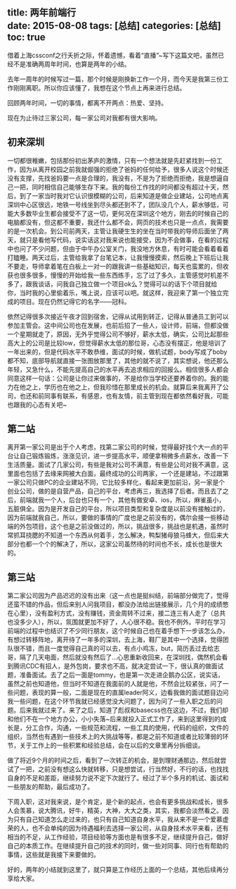 title: 两年前端行         
date: 2015-08-08
tags: [总结]
categories: [总结]
toc: true
---

借着上海cssconf之行夭折之际，怀着遗憾，看着“直播”~写下这篇文吧，虽然已经不是准确两周年时间，也算是两年的小结。

去年一周年的时候写过一篇，那个时候是刚换新工作一个月，而今天是我第三份工作刚刚离职。所以你应该懂了，我想在这个节点上再来进行总结。

回顾两年时间，一切的事情，都离不开两点：热爱、坚持。

现在为止待过三家公司，每一家公司对我都有很大影响。

## 初来深圳

一切都很稚嫩，包括那份初出茅庐的激情，只有一个想法就是先赶紧找到一份工作，因为从离开校园之前我就倔强的拒绝了爸妈的任何给予，很多人说这个时候还没有支撑，先找爸妈要一点是合理的，我没有，不是为了拒绝而拒绝，我是想逼自己一把，同时相信自己能够生存下来。我的每份工作找的时间都没有超过十天，然后，到了一家当时我对它认识很模糊的公司，后来知道是做企业建站，公司地点离深圳中心区很远，地铁一号线坐到尽头都还到不了，团队没几个人，薪水够低，可能大多数毕业生都会接受不了这一切，更何况在深圳这个地方，刚去的时候自己的电脑都没有，但这都不重要，我还什么都不会，网页的技术也只是一点点，我需要的是一次机会。到公司前两天，主管让我硬生生的坐在当时带我的导师后面坐了两天，就只是看他写代码，说实话这对我来说也能接受，因为不会做事，在看的过程中也问了不少问题，但由于中午办公室关门，我没地方休息，有时可能会看着看着打瞌睡。两天过后，主管给我拿了台笔记本，让我慢慢摸索，然后晚上下班后让我不要走，导师拿着笔在白板上一对一的跟我讲一些基础知识，每天也蛮累的，但收获也很多很多，慢慢的开始给我一些东西练手，忘了过了多久，主管感觉时机差不多了，跟我谈话，问我自己独立做一个项目ok么？觉得可以的话下个项目就给你，当时我的心里偷着乐，嘴上说，应该可以吧。就这样，我迎来了第一个独立完成的项目。现在仍然记得它的名字——冠科。

依然记得很多次接近午夜才回到宿舍，记得从试用到转正，记得从普通员工到可以参加主管会。这中间公司也在发展，也前后招了一些人，设计师，前端，但都没做一个星期就走了，原因，无外乎觉得公司不够好，薪水太低，确实，公司比起那些高大上的公司是比较low，但觉得薪水太低的那位哥，心态没有摆正，他是培训了一年出来的，但是代码水平不敢恭维，面试的时候，做机试题，body写成了boby都不知，底部导航就直接一张图放那里了，其他的就不说了，其实想说，他还那么年轻，又急什么，不能先提高自己的水平再去追求相应的回报么。相信很多人都会同意这样一句话：公司是让你过来做事的，不是给你当学校还要养着你的。我的能力在他之上，学历也在他之上，但我珍惜在那里成长的机会。就算后来我离开了公司，也还和前同事有联系，有感恩，也有友情，前主管到现在都依然看好我，可能也跟我的心态有关吧~

## 第二站

离开第一家公司是出于个人考虑，找第二家公司的时候，觉得最好找个大一点的平台让自己锻炼锻炼，涨涨见识，进一步提高水平，顺便拿稍微多点薪水，改善一下生活质量。面试了几家公司，有些是我对公司不满意，有些是公司对我不满意，这里面也包括了去缘来网被大白面，最终成功的公司两家，一个还是建站，不过跟第一家公司只做PC的企业建站不同，它比较多样化，看起来更加前沿，另一家是个创业公司，做的是自营产品，自己的平台，考虑再三，我选择了后者。而且去了之后，前端就我一个人，后台也只有一个，其他有做安卓、ios，所以，麻雀虽小，五脏俱全。因为是开发自己的平台，所以项目类型和复杂度是以前没有接触过的，因为前端就我自己，所以，要做的事情的广度也是之前没有的，偶尔会接一些移动端的外包项目，这个也是之前没做过的，所以，挑战很多，挑战也是机遇，虽然时常抓耳挠腮的不知道一个东西从何着手，怎么解决，鸭梨猪母狼马蜂大，但后来大部分也都一个个的解决了，所以，这家公司虽然待的时间也不长，成长也是很大的。

## 第三站

第二家公司因为产品迟迟的没有出来（这一点也是挺纠结，前端部分做完了，觉得还蛮不错的作品，但后来别人问我项目，都没办法给出链接展示，几个月的成绩憋在心里），没有盈利方式，没有赚钱，资金周转不过来，接二连三有人走了（总共也没多少人），所以，氛围就更加不好了，人心很不稳。我也不例外。平时在学习前端的过程中也结识了不少同行朋友，这个时候自己也在着手想下一步该怎么办，有想过转移阵地，离开待了一年多的深圳，去上海，鞋厂是其中一个选择，觉得团队很不错，而且一度觉得自己真的可以去，有点小鸡冻，but，简历丢过去给志哥，隔了几天电面，然后就没有然后了…心思重新收回来，在深圳找，偶然机会看到腾讯CDC有招人，是外包岗，要求也不高，就决定尝试一下，很认真的做面试题，准备面试。去了之后一面是tommy，也是第一次走进企鹅办公区，说实话，虽然之前也知道他，但当时不知道在我面前的人就是他，不然会比较紧张，问了一些问题，表现的算一般，二面是现在的直属leader阿义，边看我做的面试题目边问我一些问题，在这个环节我就已经感觉没大问题了，因为问了一些入职之后的问题。后来我就过来了。来了之后，知道了彪叔和basecss也在这边，不过，我们却和他们不在一个地方办公，小小失落~后来就投入正式工作了，来到这里得到的成长是，分工合作，沟通，一些规范和流程，一些工具的使用，代码的组织，文件的组织，当然也有遇到一些技术上的大挑战等等，都是之前不知道或者比较薄弱的环节，关于工作上的一些积累和经验总结，会在以后的文章里再分拆细谈。

做了将近9个月的时间之后，看到了一次转正的机会，是到理财通那边，然后就尝试了一把，之前没有想这么快就转移，只是想尝试，行当然好，不行的话，也找找自身的不足和差距，继续努力说不定下次就行了。经过了半个多月的机试、面试和一些朋友的帮助，最后成功了。

下周入职，这对我来说，是个肯定，是个新的起点，也会有更多挑战和成长，很多人会羡慕，说大腾讯，好牛，精英，大神，大大之类，其实，我都会淡然看之。因为只有自己知道怎么走过来的，也只有自己知道自身水平，我从来不是一个爱慕虚荣的人，也不会单纯的因为待遇福利去选择一家公司，从自身技术水平来看，还有相当的不足，从工作经验，项目经验等方面也是有很多不足，继续提升自己，做好自己的本质工作。在继续提升自己的技术的同时，做一些对同事、同行也有帮助的事情，这些就是我接下来要做的。

好的，两年的小结就到这里了，就只算是工作经历上面的一个总结，其他后续再分享给大家。